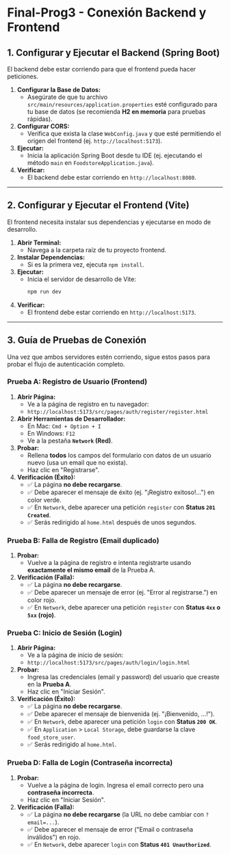 # Final-Prog3 - Conexión Backend y Frontend

## 1. Configurar y Ejecutar el Backend (Spring Boot)

El backend debe estar corriendo para que el frontend pueda hacer peticiones.

1.  **Configurar la Base de Datos:**
    * Asegúrate de que tu archivo `src/main/resources/application.properties` esté configurado para tu base de datos (se recomienda **H2 en memoria** para pruebas rápidas).
2.  **Configurar CORS:**
    * Verifica que exista la clase `WebConfig.java` y que esté permitiendo el origen del frontend (ej. `http://localhost:5173`).
3.  **Ejecutar:**
    * Inicia la aplicación Spring Boot desde tu IDE (ej. ejecutando el método `main` en `FoodstoreApplication.java`).
4.  **Verificar:**
    * El backend debe estar corriendo en `http://localhost:8080`.

---

## 2. Configurar y Ejecutar el Frontend (Vite)

El frontend necesita instalar sus dependencias y ejecutarse en modo de desarrollo.

1.  **Abrir Terminal:**
    * Navega a la carpeta raíz de tu proyecto frontend.
2.  **Instalar Dependencias:**
    * Si es la primera vez, ejecuta `npm install`.
3.  **Ejecutar:**
    * Inicia el servidor de desarrollo de Vite:
        ```bash
        npm run dev
        ```
4.  **Verificar:**
    * El frontend debe estar corriendo en `http://localhost:5173`.

---

## 3. Guía de Pruebas de Conexión

Una vez que ambos servidores estén corriendo, sigue estos pasos para probar el flujo de autenticación completo.

### Prueba A: Registro de Usuario (Frontend)

1.  **Abrir Página:**
    * Ve a la página de registro en tu navegador:
    * `http://localhost:5173/src/pages/auth/register/register.html`
2.  **Abrir Herramientas de Desarrollador:**
    * En Mac: `Cmd + Option + I`
    * En Windows: `F12`
    * Ve a la pestaña **`Network` (Red)**.
3.  **Probar:**
    * Rellena **todos** los campos del formulario con datos de un usuario nuevo (usa un email que no exista).
    * Haz clic en "Registrarse".
4.  **Verificación (Éxito):**
    * ✅ La página **no debe recargarse**.
    * ✅ Debe aparecer el mensaje de éxito (ej. "¡Registro exitoso!...") en color verde.
    * ✅ En `Network`, debe aparecer una petición `register` con **Status `201 Created`**.
    * ✅ Serás redirigido al `home.html` después de unos segundos.

### Prueba B: Falla de Registro (Email duplicado)

1.  **Probar:**
    * Vuelve a la página de registro e intenta registrarte usando **exactamente el mismo email** de la Prueba A.
2.  **Verificación (Falla):**
    * ✅ La página **no debe recargarse**.
    * ✅ Debe aparecer un mensaje de error (ej. "Error al registrarse.") en color rojo.
    * ✅ En `Network`, debe aparecer una petición `register` con **Status `4xx` o `5xx` (rojo)**.

### Prueba C: Inicio de Sesión (Login)

1.  **Abrir Página:**
    * Ve a la página de inicio de sesión:
    * `http://localhost:5173/src/pages/auth/login/login.html`
2.  **Probar:**
    * Ingresa las credenciales (email y password) del usuario que creaste en la **Prueba A**.
    * Haz clic en "Iniciar Sesión".
3.  **Verificación (Éxito):**
    * ✅ La página **no debe recargarse**.
    * ✅ Debe aparecer el mensaje de bienvenida (ej. "¡Bienvenido, ...!").
    * ✅ En `Network`, debe aparecer una petición `login` con **Status `200 OK`**.
    * ✅ En `Application` > `Local Storage`, debe guardarse la clave `food_store_user`.
    * ✅ Serás redirigido al `home.html`.

### Prueba D: Falla de Login (Contraseña incorrecta)

1.  **Probar:**
    * Vuelve a la página de login. Ingresa el email correcto pero una **contraseña incorrecta**.
    * Haz clic en "Iniciar Sesión".
2.  **Verificación (Falla):**
    * ✅ La página **no debe recargarse** (la URL no debe cambiar con `?email=...`).
    * ✅ Debe aparecer el mensaje de error ("Email o contraseña inválidos") en rojo.
    * ✅ En `Network`, debe aparecer `login` con **Status `401 Unauthorized`**.
